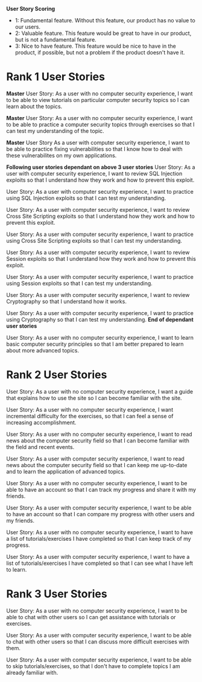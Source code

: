 __User Story Scoring__
<ul>
<li>1: Fundamental feature. Without this feature, our product has no value to our users.</li>
<li>2: Valuable feature. This feature would be great to have in our product, but is not a fundamental feature.</li>
<li>3: Nice to have feature. This feature would be nice to have in the product, if possible, but not a problem if the product doesn't have it.</li>
</ul>



# Rank 1 User Stories


**Master** User Story: As a user with no computer security experience, I want to be able to view tutorials on particular computer security topics so I can learn about the topics.

**Master** User Story: As a user with no computer security experience, I want to be able to practice a computer security topics through exercises so that I can test my understanding of the topic.

**Master** User Story As a user with computer security experience, I want to be able to practice fixing vulnerabilities so that I know how to deal with these vulnerabilites on my own applications.

**Following user stories dependant on above 3 user stories**
User Story: As a user with computer security experience, I want to review SQL Injection exploits so that I understand how they work and how to prevent this exploit.

User Story: As a user with computer security experience, I want to practice using SQL Injection exploits so that I can test my understanding.

User Story: As a user with computer security experience, I want to review Cross Site Scripting exploits so that I understand how they work and how to prevent this exploit.

User Story: As a user with computer security experience, I want to practice using Cross Site Scripting exploits so that I can test my understanding.

User Story: As a user with computer security experience, I want to review Session exploits so that I understand how they work and how to prevent this exploit.

User Story: As a user with computer security experience, I want to practice using Session exploits so that I can test my understanding.

User Story: As a user with computer security experience, I want to review Cryptography so that I understand how it works.

User Story: As a user with computer security experience, I want to practice using Cryptography so that I can test my understanding.
**End of dependant user stories**

User Story: As a user with no computer security experience, I want to learn basic computer security principles so that I am better prepared to learn about more advanced topics.



# Rank 2 User Stories


User Story: As a user with no computer security experience, I want a guide that explains how to use the site so I can become familiar with the site.

User Story: As a user with no computer security experience, I want incremental difficulty for the exercises, so that I can feel a sense of increasing accomplishment. 

User Story: As a user with no computer security experience, I want to read news about the computer security field so that I can become familiar with the field and recent events. 

User Story: As a user with computer security experience, I want to read news about the computer security field so that I can keep me up-to-date and to learn the application of advanced topics.

User Story: As a user with no computer security experience, I want to be able to have an account so that I can track my progress and share it with my friends.

User Story: As a user with computer security experience, I want to be able to have an account so that I can compare my progress with other users and my friends.

User Story: As a user with no computer security experience, I want to have a list of tutorials/exercises I have completed so that I can keep track of my progress. 

User Story: As a user with computer security experience, I want to have a list of tutorials/exercises I have completed so that I can see what I have left to learn.  



# Rank 3 User Stories


User Story: As a user with no computer security experience, I want to be able to chat with other users so I can get assistance with tutorials or exercises.

User Story: As a user with computer security experience, I want to be able to chat with other users so that I can discuss more difficult exercises with them.

User Story: As a user with computer security experience, I want to be able to skip tutorials/exercises, so that I don't have to complete topics I am already familiar with.

